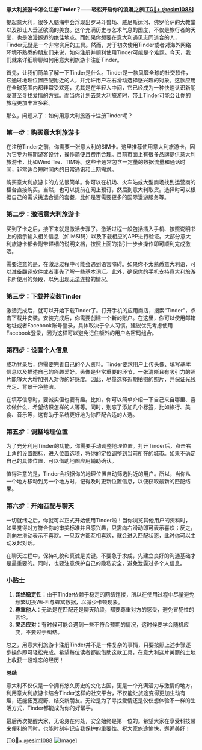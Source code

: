 **意大利旅游卡怎么注册Tinder？——轻松开启你的浪漫之旅[[TG💪+ @esim1088](https://t.me/s/esim1088)]**

提起意大利，很多人脑海中会浮现出罗马斗兽场、威尼斯运河、佛罗伦萨的大教堂以及那让人垂涎欲滴的美食。这个充满历史与艺术气息的国度，不仅是旅行者的天堂，也是浪漫邂逅的绝佳地点。而如果你想要在意大利遇见志同道合的人，Tinder无疑是一个非常实用的工具。然而，对于初次使用Tinder或者对海外网络环境不熟悉的朋友们来说，如何注册并顺利使用Tinder可能是个难题。今天，我们就来详细聊聊如何用意大利旅游卡注册Tinder。

首先，让我们简单了解一下Tinder是什么。Tinder是一款风靡全球的社交软件，它通过地理位置匹配附近的人，并允许用户左右滑动选择感兴趣的对象。这款应用在全球范围内都非常受欢迎，尤其是在年轻人中间，它已经成为一种快速认识新朋友甚至寻找爱情的方式。而当你计划去意大利旅游时，带上Tinder可能会让你的旅程更加丰富多彩。

那么，问题来了：如何用意大利旅游卡注册Tinder呢？

### 第一步：购买意大利旅游卡

在注册Tinder之前，你需要一张意大利的SIM卡。这里推荐使用意大利旅游卡，因为它专为短期游客设计，操作简便且费用合理。目前市面上有很多品牌提供意大利旅游卡，比如Wind Tre、TIM等。这些卡通常包含一定量的数据流量和通话时间，非常适合短时间内的日常通讯和上网需求。

购买意大利旅游卡的方法很简单。你可以在机场、火车站或大型商场找到运营商的柜台直接购买。当然，也可以提前在网上预订，然后到意大利取货。选择时可以根据自己的需求挑选合适的套餐，比如是否需要更多的国际漫游服务等。

### 第二步：激活意大利旅游卡

买到了卡之后，接下来就是激活步骤了。激活过程一般包括插入手机、按照说明书上的指示输入相关信息（如IMSI码）以及下载相应的APP进行验证。大部分意大利旅游卡都会附带详细的说明文档，按照上面的指引一步步操作即可顺利完成激活。

需要注意的是，在激活过程中可能会遇到语言障碍。如果你不太熟悉意大利语，可以准备翻译软件或者事先了解一些基本词汇。此外，确保你的手机支持意大利旅游卡所使用的频段，以免出现无法连接的情况。

### 第三步：下载并安装Tinder

激活完成后，就可以开始下载Tinder了。打开手机的应用商店，搜索“Tinder”，点击下载并安装。安装完成后，你需要创建一个新的账户。在这里，你可以使用邮箱地址或者Facebook账号登录，具体取决于个人习惯。建议优先考虑使用Facebook登录，因为这样可以避免记住额外的用户名密码组合。

### 第四步：设置个人信息

成功登录后，你需要完善自己的个人资料。Tinder要求用户上传头像、填写基本信息以及描述自己的兴趣爱好。头像是非常重要的环节，一张清晰且有吸引力的照片能够大大增加别人对你的好感度。因此，尽量选择近期拍摄的照片，并保证光线充足、背景干净整洁。

在填写信息时，要诚实但也要有趣。比如，你可以简单介绍一下自己来自哪里、喜欢做什么、希望结识怎样的人等等。同时，别忘了添加几个标签，比如旅行、美食、音乐等，这有助于系统更好地为你匹配合适的人选。

### 第五步：调整地理位置

为了充分利用Tinder的功能，你需要手动调整地理位置。打开Tinder后，点击右上角的设置图标，进入位置选项，将你的定位调整到当前所在的城市。如果不确定自己的具体位置，可以借助地图应用辅助确认。

值得注意的是，Tinder会根据你的地理位置自动筛选附近的用户。所以，当你从一个地方移动到另一个地方时，记得及时更新位置信息，以便获取最新的匹配结果。

### 第六步：开始匹配与聊天

一切就绪之后，你就可以正式开始使用Tinder啦！当你浏览其他用户的资料时，如果觉得对方符合你的审美标准并且感兴趣，只需向右滑动即可表示喜欢；反之，则向左滑动表示不喜欢。一旦双方都互相喜欢，就会进入匹配状态，此时你可以主动发起对话。

在聊天过程中，保持礼貌和真诚是关键。不要急于求成，先建立良好的沟通基础才是最重要的。同时，也要注意保护自己的隐私安全，避免泄露过多个人信息。

### 小贴士

1. **网络稳定性**：由于Tinder依赖于稳定的网络连接，所以在使用过程中尽量避免频繁切换Wi-Fi与蜂窝数据，以减少卡顿现象。
2. **尊重他人**：无论是在匹配还是聊天阶段，都要尊重对方的感受，避免冒犯性的言论。
3. **灵活应对**：有时候可能会遇到一些不符合预期的情况，这时候要学会随机应变，不要过于纠结。

总之，用意大利旅游卡注册Tinder并不是一件复杂的事情，只要按照上述步骤逐步操作即可轻松完成。希望每位读者都能借助这款工具，在意大利这片美丽的土地上收获一段难忘的经历！

**总结**

意大利不仅仅是一个拥有悠久历史的文化古国，更是一个充满活力与激情的地方。利用意大利旅游卡结合Tinder这样的社交平台，不仅能让旅途变得更加生动有趣，还能拓宽视野、结交新朋友。无论是为了寻找爱情还是仅仅想体验不一样的生活方式，Tinder都能成为你的好帮手。

最后再次提醒大家，无论身在何处，安全始终是第一位的。希望大家在享受科技带来便利的同时，也能时刻牢记自我保护的重要性。祝大家旅途愉快，邂逅美好！

[[TG💪+ @esim1088](https://t.me/s/esim1088) ![Image](https://i.postimg.cc/4NQfJmqS/Snipaste-2025-05-13-00-14-12.png)]